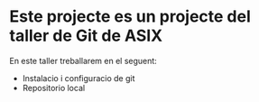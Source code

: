 # Este projecte es un projecte del taller de Git de ASIX 


En este taller treballarem en el seguent:


- Instalacio i configuracio de git 
- Repositorio local
  
